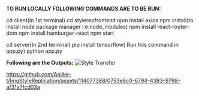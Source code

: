 **TO RUN LOCALLY FOLLOWING COMMANDS ARE TO BE RUN:**

cd client(In 1st terminal)
cd stylerepfrontend
npm install axios
npm install(to install node package manager i.e:node_modules)
npm install react-router-dom
npm install hamburger-react
npm start

cd server(In 2nd terminal)
pip install tensorflow( Run this command in app.py)
python app.py

**Following are the Outputs:**
![Style Transfer](https://github.com/Aniike-t/ImgStyleReplication/assets/114077388/840d720f-3286-4d28-a205-3274525f7993)


https://github.com/Aniike-t/ImgStyleReplication/assets/114077388/0753e6c0-6794-4383-9798-af31a7fcd03a

